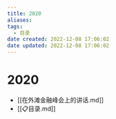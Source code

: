 ```yaml
---
title: 2020
aliases:
tags:
  - 目录
date created: 2022-12-08 17:06:02
date updated: 2022-12-08 17:06:02
---
```


# 2020

- [[在外滩金融峰会上的讲话.md]]
- [[📋目录.md]]
